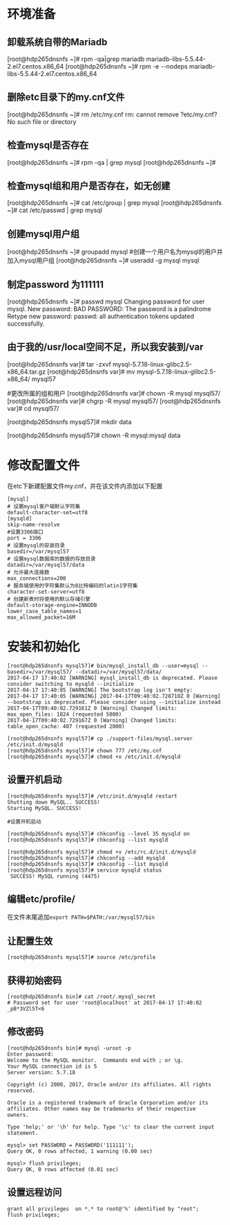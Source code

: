 # 环境准备

## 卸载系统自带的Mariadb

[root@hdp265dnsnfs ~]# rpm -qa|grep mariadb
mariadb-libs-5.5.44-2.el7.centos.x86_64
[root@hdp265dnsnfs ~]# rpm -e --nodeps mariadb-libs-5.5.44-2.el7.centos.x86_64

## 删除etc目录下的my.cnf文件

[root@hdp265dnsnfs ~]# rm /etc/my.cnf
rm: cannot remove ?etc/my.cnf? No such file or directory

## 检查mysql是否存在

[root@hdp265dnsnfs ~]# rpm -qa | grep mysql
[root@hdp265dnsnfs ~]# 

## 检查mysql组和用户是否存在，如无创建

[root@hdp265dnsnfs ~]# cat /etc/group | grep mysql 
[root@hdp265dnsnfs ~]#  cat /etc/passwd | grep mysql

## 创建mysql用户组

[root@hdp265dnsnfs ~]# groupadd mysql
#创建一个用户名为mysql的用户并加入mysql用户组
[root@hdp265dnsnfs ~]# useradd -g mysql mysql
## 制定password 为111111

[root@hdp265dnsnfs ~]# passwd mysql
Changing password for user mysql.
New password: 
BAD PASSWORD: The password is a palindrome
Retype new password: 
passwd: all authentication tokens updated successfully.

## 由于我的/usr/local空间不足，所以我安装到/var

[root@hdp265dnsnfs var]# tar -zxvf mysql-5.7.18-linux-glibc2.5-x86_64.tar.gz 
[root@hdp265dnsnfs var]# mv mysql-5.7.18-linux-glibc2.5-x86_64/ mysql57

#更改所属的组和用户
[root@hdp265dnsnfs var]# chown -R mysql mysql57/
[root@hdp265dnsnfs var]# chgrp -R mysql mysql57/
[root@hdp265dnsnfs var]# cd mysql57/

[root@hdp265dnsnfs mysql57]# mkdir data

[root@hdp265dnsnfs mysql57]# chown -R mysql:mysql data

# 修改配置文件

在etc下新建配置文件my.cnf，并在该文件内添加以下配置

```
[mysql]
# 设置mysql客户端默认字符集
default-character-set=utf8 
[mysqld]
skip-name-resolve
#设置3306端口
port = 3306 
# 设置mysql的安装目录
basedir=/var/mysql57
# 设置mysql数据库的数据的存放目录
datadir=/var/mysql57/data
# 允许最大连接数
max_connections=200
# 服务端使用的字符集默认为8比特编码的latin1字符集
character-set-server=utf8
# 创建新表时将使用的默认存储引擎
default-storage-engine=INNODB 
lower_case_table_names=1
max_allowed_packet=16M
```

# 安装和初始化

```shell
[root@hdp265dnsnfs mysql57]# bin/mysql_install_db --user=mysql --basedir=/var/mysql57/ --datadir=/var/mysql57/data/
2017-04-17 17:40:02 [WARNING] mysql_install_db is deprecated. Please consider switching to mysqld --initialize
2017-04-17 17:40:05 [WARNING] The bootstrap log isn't empty:
2017-04-17 17:40:05 [WARNING] 2017-04-17T09:40:02.728710Z 0 [Warning] --bootstrap is deprecated. Please consider using --initialize instead
2017-04-17T09:40:02.729161Z 0 [Warning] Changed limits: max_open_files: 1024 (requested 5000)
2017-04-17T09:40:02.729167Z 0 [Warning] Changed limits: table_open_cache: 407 (requested 2000)
```

```she
[root@hdp265dnsnfs mysql57]# cp ./support-files/mysql.server /etc/init.d/mysqld
[root@hdp265dnsnfs mysql57]# chown 777 /etc/my.cnf 
[root@hdp265dnsnfs mysql57]# chmod +x /etc/init.d/mysqld
```

## 设置开机启动

```she
[root@hdp265dnsnfs mysql57]# /etc/init.d/mysqld restart
Shutting down MySQL.. SUCCESS! 
Starting MySQL. SUCCESS! 

#设置开机启动

[root@hdp265dnsnfs mysql57]# chkconfig --level 35 mysqld on
[root@hdp265dnsnfs mysql57]# chkconfig --list mysqld

[root@hdp265dnsnfs mysql57]# chmod +x /etc/rc.d/init.d/mysqld
[root@hdp265dnsnfs mysql57]# chkconfig --add mysqld
[root@hdp265dnsnfs mysql57]# chkconfig --list mysqld
[root@hdp265dnsnfs mysql57]# service mysqld status
 SUCCESS! MySQL running (4475)
```

## 编辑etc/profile/

在文件末尾追加`export PATH=$PATH:/var/mysql57/bin`

## 让配置生效

```shel
[root@hdp265dnsnfs mysql57]# source /etc/profile
```

## 获得初始密码

```shell
[root@hdp265dnsnfs bin]# cat /root/.mysql_secret  
# Password set for user 'root@localhost' at 2017-04-17 17:40:02 
_pB*3VZl5T<6
```

## 修改密码

```shell
[root@hdp265dnsnfs bin]# mysql -uroot -p
Enter password: 
Welcome to the MySQL monitor.  Commands end with ; or \g.
Your MySQL connection id is 5
Server version: 5.7.18

Copyright (c) 2000, 2017, Oracle and/or its affiliates. All rights reserved.

Oracle is a registered trademark of Oracle Corporation and/or its
affiliates. Other names may be trademarks of their respective
owners.

Type 'help;' or '\h' for help. Type '\c' to clear the current input statement.

mysql> set PASSWORD = PASSWORD('111111');
Query OK, 0 rows affected, 1 warning (0.00 sec)

mysql> flush privileges;
Query OK, 0 rows affected (0.01 sec)
```

## 设置远程访问



```shell
grant all privileges  on *.* to root@'%' identified by "root";
flush privileges;
```

